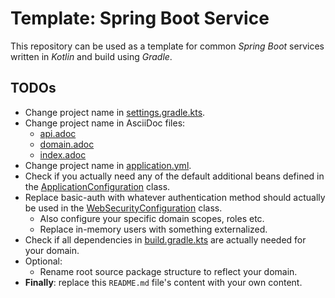 # Template: Spring Boot Service

This repository can be used as a template for common _Spring Boot_ services written in _Kotlin_ and build using _Gradle_.

## TODOs

- Change project name in [settings.gradle.kts](settings.gradle.kts).
- Change project name in AsciiDoc files:
  - [api.adoc](src/docs/asciidoc/api.adoc)
  - [domain.adoc](src/docs/asciidoc/domain.adoc)
  - [index.adoc](src/docs/asciidoc/index.adoc)
- Change project name in [application.yml](src/main/resources/application.yml).
- Check if you actually need any of the default additional beans defined in the [ApplicationConfiguration](src/main/kotlin/service/ApplicationConfiguration.kt) class.
- Replace basic-auth with whatever authentication method should actually be used in the [WebSecurityConfiguration](src/main/kotlin/service/config/security/WebSecurityConfiguration.kt) class.
  - Also configure your specific domain scopes, roles etc.
  - Replace in-memory users with something externalized.
- Check if all dependencies in [build.gradle.kts](build.gradle.kts) are actually needed for your domain.
- Optional:
  - Rename root source package structure to reflect your domain.
- **Finally**: replace this `README.md` file's content with your own content.
